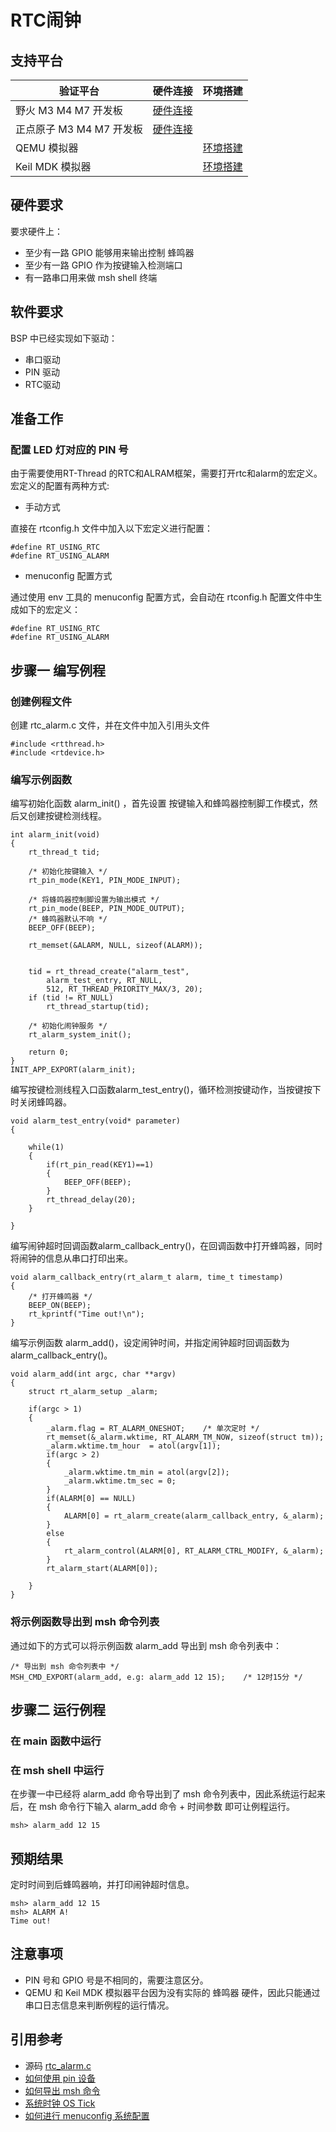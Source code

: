 # RTC闹钟

## 支持平台

| 验证平台                 | 硬件连接     | 环境搭建    |
| ------------------------ | ---- | ---- |
| 野火 M3 M4 M7 开发板     | [硬件连接]()     |      |
| 正点原子 M3 M4 M7 开发板 | [硬件连接]()      |      |
| QEMU 模拟器              |      | [环境搭建]()      |
| Keil MDK 模拟器          |      | [环境搭建]()     |

## 硬件要求

要求硬件上：

* 至少有一路 GPIO 能够用来输出控制 蜂鸣器
* 至少有一路 GPIO 作为按键输入检测端口
* 有一路串口用来做 msh shell 终端

## 软件要求

BSP 中已经实现如下驱动：

* 串口驱动
* PIN 驱动
* RTC驱动

## 准备工作

### 配置 LED 灯对应的 PIN 号

由于需要使用RT-Thread 的RTC和ALRAM框架，需要打开rtc和alarm的宏定义。宏定义的配置有两种方式:

* 手动方式

直接在 rtconfig.h 文件中加入以下宏定义进行配置：

```{.c}
#define RT_USING_RTC
#define RT_USING_ALARM
```

* menuconfig 配置方式

通过使用 env 工具的 menuconfig 配置方式，会自动在 rtconfig.h 配置文件中生成如下的宏定义：

```{.c}
#define RT_USING_RTC
#define RT_USING_ALARM
```

## 步骤一 编写例程

### 创建例程文件

创建 rtc_alarm.c 文件，并在文件中加入引用头文件

```{.c}
#include <rtthread.h>
#include <rtdevice.h>
```

### 编写示例函数

编写初始化函数 alarm_init() ，首先设置 按键输入和蜂鸣器控制脚工作模式，然后又创建按键检测线程。

```{.c}
int alarm_init(void)
{
    rt_thread_t tid;
    
    /* 初始化按键输入 */
    rt_pin_mode(KEY1, PIN_MODE_INPUT); 
    
    /* 将蜂鸣器控制脚设置为输出模式 */
    rt_pin_mode(BEEP, PIN_MODE_OUTPUT); 
    /* 蜂鸣器默认不响 */
    BEEP_OFF(BEEP);
    
    rt_memset(&ALARM, NULL, sizeof(ALARM));
    
    
	tid = rt_thread_create("alarm_test",
		alarm_test_entry, RT_NULL,
		512, RT_THREAD_PRIORITY_MAX/3, 20);
	if (tid != RT_NULL)
		rt_thread_startup(tid);
    
    /* 初始化闹钟服务 */
    rt_alarm_system_init();
    
	return 0;
}
INIT_APP_EXPORT(alarm_init);
```

编写按键检测线程入口函数alarm_test_entry()，循环检测按键动作，当按键按下时关闭蜂鸣器。

```{.c}
void alarm_test_entry(void* parameter)
{

	while(1)
	{
        if(rt_pin_read(KEY1)==1)
        {
            BEEP_OFF(BEEP);
        }
        rt_thread_delay(20);
	}
	
}
```
编写闹钟超时回调函数alarm_callback_entry()，在回调函数中打开蜂鸣器，同时将闹钟的信息从串口打印出来。

```{.c}
void alarm_callback_entry(rt_alarm_t alarm, time_t timestamp)
{
    /* 打开蜂鸣器 */
    BEEP_ON(BEEP);
	rt_kprintf("Time out!\n");
}
```
编写示例函数 alarm_add()，设定闹钟时间，并指定闹钟超时回调函数为alarm_callback_entry()。

```{.c}
void alarm_add(int argc, char **argv)
{
    struct rt_alarm_setup _alarm;
	
	if(argc > 1)
	{
        _alarm.flag = RT_ALARM_ONESHOT;    /* 单次定时 */
        rt_memset(&_alarm.wktime, RT_ALARM_TM_NOW, sizeof(struct tm));
        _alarm.wktime.tm_hour  = atol(argv[1]);
        if(argc > 2)
        {
            _alarm.wktime.tm_min = atol(argv[2]);
            _alarm.wktime.tm_sec = 0;
        }
        if(ALARM[0] == NULL)
        {
            ALARM[0] = rt_alarm_create(alarm_callback_entry, &_alarm);
        }
        else 
        {
            rt_alarm_control(ALARM[0], RT_ALARM_CTRL_MODIFY, &_alarm);
        }
		rt_alarm_start(ALARM[0]);
        
	}
}
```

### 将示例函数导出到 msh 命令列表

通过如下的方式可以将示例函数 alarm_add 导出到 msh 命令列表中：

```{.c}
/* 导出到 msh 命令列表中 */
MSH_CMD_EXPORT(alarm_add, e.g: alarm_add 12 15);	/* 12时15分 */
```

## 步骤二 运行例程

### 在 main 函数中运行

### 在 msh shell 中运行

在步骤一中已经将 alarm_add 命令导出到了 msh 命令列表中，因此系统运行起来后，在 msh 命令行下输入 alarm_add 命令 + 时间参数 即可让例程运行。

```{.c}
msh> alarm_add 12 15
```

## 预期结果

定时时间到后蜂鸣器响，并打印闹钟超时信息。

```{.c}
msh> alarm_add 12 15
msh> ALARM A!
Time out!
```

## 注意事项

* PIN 号和 GPIO 号是不相同的，需要注意区分。
* QEMU 和 Keil MDK 模拟器平台因为没有实际的 蜂鸣器 硬件，因此只能通过串口日志信息来判断例程的运行情况。

## 引用参考

* 源码 [rtc_alarm.c]()
* [如何使用 pin 设备](../../../../topics/driver/pin/user-guide.md)
* [如何导出 msh 命令]()
* [系统时钟 OS Tick]()
* [如何进行 menuconfig 系统配置]()
